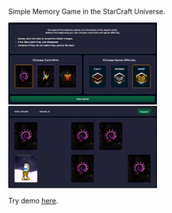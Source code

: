 Simple Memory Game in the StarCraft Universe.

<p>
<img src="./img/screenshots/screen_1.jpg" alt="Game screenshot" width="300" height="165">
<img src="./img/screenshots/screen_2.jpg" alt="Game screenshot" width="300" height="165">
</p>

Try demo [here](https://elianta.github.io/memory_game/).